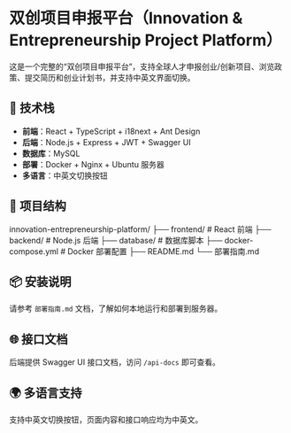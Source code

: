 # 双创项目申报平台（Innovation & Entrepreneurship Project Platform）

这是一个完整的“双创项目申报平台”，支持全球人才申报创业/创新项目、浏览政策、提交简历和创业计划书，并支持中英文界面切换。

## 🧩 技术栈

- **前端**：React + TypeScript + i18next + Ant Design
- **后端**：Node.js + Express + JWT + Swagger UI
- **数据库**：MySQL
- **部署**：Docker + Nginx + Ubuntu 服务器
- **多语言**：中英文切换按钮

## 📁 项目结构
innovation-entrepreneurship-platform/ ├── frontend/ # React 前端 ├── backend/ # Node.js 后端 ├── database/ # 数据库脚本 ├── docker-compose.yml # Docker 部署配置 ├── README.md └── 部署指南.md
## 📦 安装说明

请参考 `部署指南.md` 文档，了解如何本地运行和部署到服务器。

## 🌐 接口文档

后端提供 Swagger UI 接口文档，访问 `/api-docs` 即可查看。

## 🌍 多语言支持

支持中英文切换按钮，页面内容和接口响应均为中英文。
